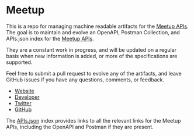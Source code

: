 # MeetupThis is a repo for managing machine readable artifacts for the [Meetup APIs](http://meetup.com). The goal is to maintain and evolve an OpenAPI, Postman Collection, and APIs.json index for the [Meetup APIs](http://meetup.com).They are a constant work in progress, and will be updated on a regular basis when new information is added, or more of the specifications are supported.Feel free to submit a pull request to evolve any of the artifacts, and leave GitHub issues if you have any questions, comments, or feedback.- [Website](http://meetup.com)- [Developer](http://meetup.com)- [Twitter](https://twitter.com/MeetupAPI)- [GitHub](https://github.com/meetup)The [APIs.json](https://github.com/api-evangelist/meetup/blob/master/apis.json) index provides links to all the relevant links for the Meetup APIs, including the OpenAPI and Postman if they are present.